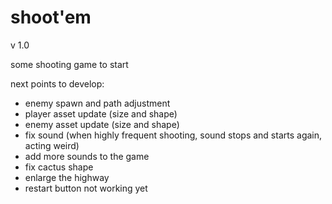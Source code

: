 # shoot'em

v 1.0

some shooting game to start

next points to develop:
  - enemy spawn and path adjustment
  - player asset update (size and shape)
  - enemy asset update (size and shape)
  - fix sound (when highly frequent shooting, sound stops and starts again, acting weird)
  - add more sounds to the game
  - fix cactus shape
  - enlarge the highway
  - restart button not working yet
